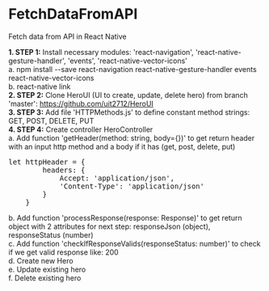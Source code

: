 # FetchDataFromAPI
Fetch data from API in React Native

<b>1. STEP 1:</b> Install necessary modules: 'react-navigation', 'react-native-gesture-handler', 'events',
'react-native-vector-icons'<br>
a. npm install --save react-navigation react-native-gesture-handler events react-native-vector-icons<br>
b. react-native link<br>
<b>2. STEP 2:</b> Clone HeroUI (UI to create, update, delete hero) from branch 'master': https://github.com/uit2712/HeroUI<br>
<b>3. STEP 3:</b> Add file 'HTTPMethods.js' to define constant method strings: GET, POST, DELETE, PUT<br>
<b>4. STEP 4:</b> Create controller HeroController<br>
a. Add function 'getHeader(method: string, body={})' to get return header with an input http method and a body if it has (get, post, delete, put)<br>

<pre>
let httpHeader = {
        headers: {
            Accept: 'application/json',
            'Content-Type': 'application/json'
        }
    }
</pre>
b. Add function 'processResponse(response: Response)' to get return object with 2 attributes for next step: responseJson (object), responseStatus (number)<br>
c. Add function 'checkIfResponseValids(responseStatus: number)' to check if we get valid response like: 200<br>
d. Create new Hero<br>
e. Update existing hero<br>
f. Delete existing hero
